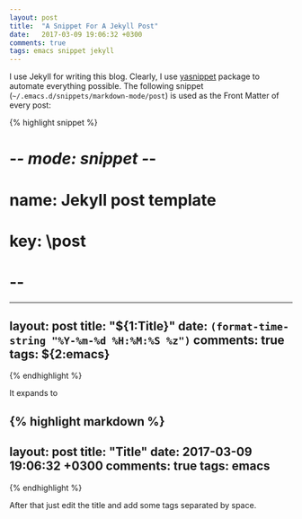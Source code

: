 ```yaml
---
layout: post
title:  "A Snippet For A Jekyll Post"
date:   2017-03-09 19:06:32 +0300
comments: true
tags: emacs snippet jekyll
---
```


I use Jekyll for writing this blog. Clearly, I
use
[yasnippet](http://ergoemacs.org/emacs/yasnippet_templates_howto.html)
package to automate everything possible. The following snippet
(`~/.emacs.d/snippets/markdown-mode/post`) is used as the Front Matter
of every post:

{% highlight snippet %}
# -*- mode: snippet -*-
# name: Jekyll post template
# key: \post
# --
---
layout: post
title:  "${1:Title}"
date:   `(format-time-string "%Y-%m-%d %H:%M:%S %z")`
comments: true
tags: ${2:emacs}
---


{% endhighlight %}

It expands to

{% highlight markdown %}
---
layout: post
title:  "Title"
date:   2017-03-09 19:06:32 +0300
comments: true
tags: emacs
---


{% endhighlight %}

After that just edit the title and add some tags separated by space.
